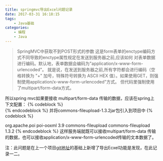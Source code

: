 ```yaml
---
title: springmvc导出Excel问题记录
date: 2017-03-31 16:18:15
tags: 
	- Java基础
categories:
	- 编程
	- Java	
---
```

>SpringMVC中获取不到POST形式的参数
>这是form表单的enctype编码方式不同导致的enctype属性规定在发送到服务器之前,应该如何
>对表单数据进行编码。默认地，表单数据会编码为"application/x-www-form-urlencoded"。
>就是说，在发送到服务器之前,所有字符都会进行编码（空格转换为 "+" 加号，特殊符号转换为
>ASCII HEX 值）。如果使用GET，则强制使用application/x-www-form-urlencoded"方式。
>但代码里强制使用了multipart/form-data方式。

<!--more-->
所以spring mvc如果要接收 multipart/form-data 传输的数据，应该在spring上下文配置：
{% codeblock %}
<bean id="multipartResolver" class="org.springframework.web.multipart.commons.CommonsMultipartResolver">       
</bean>
{% endcodeblock %}
并将commons-fileupload-1.3.2jar包引入到项目中
{% codeblock %}
<!-- POI导出Exl -->
<dependency>
   <groupId>org.apache.poi</groupId>
   <artifactId>poi-ooxml</artifactId>
   <version>3.9</version>
</dependency>
<dependency>
   <groupId>commons-fileupload</groupId>
   <artifactId>commons-fileupload</artifactId>
   <version>1.3.2</version>
</dependency>
{% endcodeblock %}
这样服务端就既可以接收multipart/form-data 传输的数据，也可以接收application/x-www-form-urlencoded传输的文本数据了。

注：此问题是在上一个项目[git地址](https://coding.net/u/letra/p/mvcdemo/git)的基础上新增了导出Ecxel功能是发现，在此记录一二。